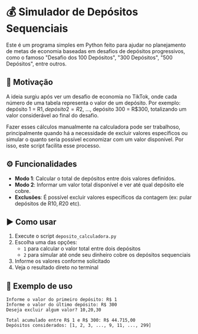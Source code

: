 # 💰 Simulador de Depósitos Sequenciais

Este é um programa simples em Python feito para ajudar no planejamento de metas de economia baseadas em desafios de depósitos progressivos, como o famoso "Desafio dos 100 Depósitos", "300 Depósitos", "500 Depósitos", entre outros.

## 🧠 Motivação

A ideia surgiu após ver um desafio de economia no TikTok, onde cada número de uma tabela representa o valor de um depósito. Por exemplo: depósito 1 = R$1, depósito 2 = R$2, ..., depósito 300 = R$300, totalizando um valor considerável ao final do desafio.

Fazer esses cálculos manualmente na calculadora pode ser trabalhoso, principalmente quando há a necessidade de excluir valores específicos ou simular o quanto seria possível economizar com um valor disponível. Por isso, este script facilita esse processo.

## ⚙️ Funcionalidades

- **Modo 1**: Calcular o total de depósitos entre dois valores definidos.
- **Modo 2**: Informar um valor total disponível e ver até qual depósito ele cobre.
- **Exclusões**: É possível excluir valores específicos da contagem (ex: pular depósitos de R$10, R$20 etc).

## ▶️ Como usar

1. Execute o script `deposito_calculadora.py`
2. Escolha uma das opções:
   - `1` para calcular o valor total entre dois depósitos
   - `2` para simular até onde seu dinheiro cobre os depósitos sequenciais
3. Informe os valores conforme solicitado
4. Veja o resultado direto no terminal

## 📝 Exemplo de uso

```text
Informe o valor do primeiro depósito: R$ 1
Informe o valor do último depósito: R$ 300
Deseja excluir algum valor? 10,20,30

Total acumulado entre R$ 1 e R$ 300: R$ 44.715,00
Depósitos considerados: [1, 2, 3, ..., 9, 11, ..., 299]
